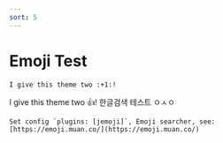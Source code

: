 ```yaml
---
sort: 5
---
```


# Emoji Test

```
I give this theme two :+1:!
```

I give this theme two :+1:!
한글검색 테스트 ㅇㅅㅇ

```tip
Set config `plugins: [jemoji]`, Emoji searcher, see: [https://emoji.muan.co/](https://emoji.muan.co/)
```
